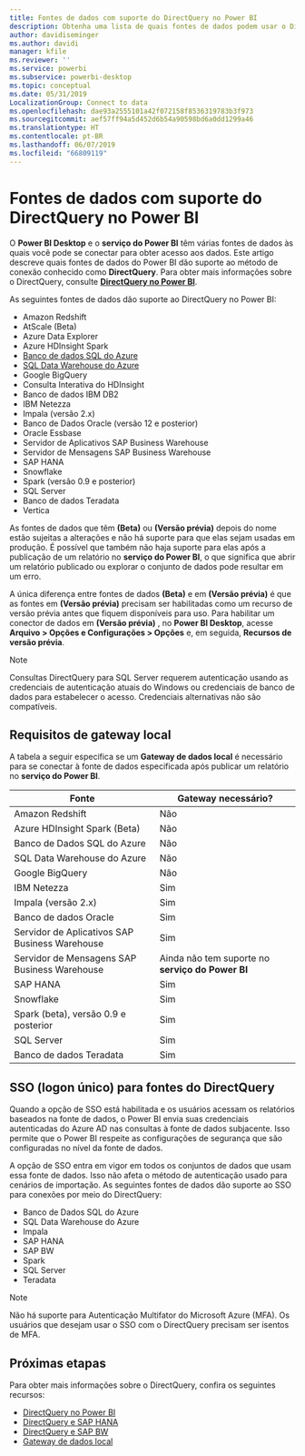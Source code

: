 ```yaml
---
title: Fontes de dados com suporte do DirectQuery no Power BI
description: Obtenha uma lista de quais fontes de dados podem usar o DirectQuery.
author: davidiseminger
ms.author: davidi
manager: kfile
ms.reviewer: ''
ms.service: powerbi
ms.subservice: powerbi-desktop
ms.topic: conceptual
ms.date: 05/31/2019
LocalizationGroup: Connect to data
ms.openlocfilehash: dae93a2555101a42f072158f8536319783b3f973
ms.sourcegitcommit: aef57ff94a5d452d6b54a90598bd6a0dd1299a46
ms.translationtype: HT
ms.contentlocale: pt-BR
ms.lasthandoff: 06/07/2019
ms.locfileid: "66809119"
---
```

# <a name="data-sources-supported-by-directquery-in-power-bi"></a>Fontes de dados com suporte do DirectQuery no Power BI

O **Power BI Desktop** e o **serviço do Power BI** têm várias fontes de dados às quais você pode se conectar para obter acesso aos dados. Este artigo descreve quais fontes de dados do Power BI dão suporte ao método de conexão conhecido como **DirectQuery**. Para obter mais informações sobre o DirectQuery, consulte [**DirectQuery no Power BI**](desktop-directquery-about.md).

As seguintes fontes de dados dão suporte ao DirectQuery no Power BI:

* Amazon Redshift
* AtScale (Beta)
* Azure Data Explorer
* Azure HDInsight Spark
* [Banco de dados SQL do Azure](service-azure-sql-database-with-direct-connect.md)
* [SQL Data Warehouse do Azure](service-azure-sql-data-warehouse-with-direct-connect.md)
* Google BigQuery
* Consulta Interativa do HDInsight
* Banco de dados IBM DB2
* IBM Netezza
* Impala (versão 2.x)
* Banco de Dados Oracle (versão 12 e posterior)
* Oracle Essbase
* Servidor de Aplicativos SAP Business Warehouse
* Servidor de Mensagens SAP Business Warehouse
* SAP HANA
* Snowflake
* Spark (versão 0.9 e posterior)
* SQL Server
* Banco de dados Teradata
* Vertica

As fontes de dados que têm **(Beta)** ou **(Versão prévia)** depois do nome estão sujeitas a alterações e não há suporte para que elas sejam usadas em produção. É possível que também não haja suporte para elas após a publicação de um relatório no **serviço do Power BI**, o que significa que abrir um relatório publicado ou explorar o conjunto de dados pode resultar em um erro.

A única diferença entre fontes de dados **(Beta)** e em **(Versão prévia)** é que as fontes em **(Versão prévia)** precisam ser habilitadas como um recurso de versão prévia antes que fiquem disponíveis para uso. Para habilitar um conector de dados em **(Versão prévia)** , no **Power BI Desktop**, acesse **Arquivo > Opções e Configurações > Opções** e, em seguida, **Recursos de versão prévia**.

> [!NOTE]
> Consultas DirectQuery para SQL Server requerem autenticação usando as credenciais de autenticação atuais do Windows ou credenciais de banco de dados para estabelecer o acesso. Credenciais alternativas não são compatíveis.
>

## <a name="on-premises-gateway-requirements"></a>Requisitos de gateway local
A tabela a seguir especifica se um **Gateway de dados local** é necessário para se conectar à fonte de dados especificada após publicar um relatório no **serviço do Power BI**.

| Fonte | Gateway necessário? |
| --- | --- |
| Amazon Redshift |Não |
| Azure HDInsight Spark (Beta) |Não |
| Banco de Dados SQL do Azure |Não |
| SQL Data Warehouse do Azure |Não |
| Google BigQuery |Não |
| IBM Netezza |Sim |
| Impala (versão 2.x) |Sim |
| Banco de dados Oracle |Sim |
| Servidor de Aplicativos SAP Business Warehouse |Sim |
| Servidor de Mensagens SAP Business Warehouse |Ainda não tem suporte no **serviço do Power BI** |
| SAP HANA |Sim |
| Snowflake |Sim |
| Spark (beta), versão 0.9 e posterior |Sim |
| SQL Server |Sim |
| Banco de dados Teradata |Sim |

## <a name="single-sign-on-sso-for-directquery-sources"></a>SSO (logon único) para fontes do DirectQuery

Quando a opção de SSO está habilitada e os usuários acessam os relatórios baseados na fonte de dados, o Power BI envia suas credenciais autenticadas do Azure AD nas consultas à fonte de dados subjacente. Isso permite que o Power BI respeite as configurações de segurança que são configuradas no nível da fonte de dados.

A opção de SSO entra em vigor em todos os conjuntos de dados que usam essa fonte de dados. Isso não afeta o método de autenticação usado para cenários de importação. As seguintes fontes de dados dão suporte ao SSO para conexões por meio do DirectQuery:

- Banco de Dados SQL do Azure
- SQL Data Warehouse do Azure
- Impala
- SAP HANA
- SAP BW
- Spark
- SQL Server
- Teradata

> [!Note]
> Não há suporte para Autenticação Multifator do Microsoft Azure (MFA). Os usuários que desejam usar o SSO com o DirectQuery precisam ser isentos de MFA.

## <a name="next-steps"></a>Próximas etapas
Para obter mais informações sobre o DirectQuery, confira os seguintes recursos:

* [DirectQuery no Power BI](desktop-directquery-about.md)
* [DirectQuery e SAP HANA](desktop-directquery-sap-hana.md)
* [DirectQuery e SAP BW](desktop-directquery-sap-bw.md)
* [Gateway de dados local](service-gateway-onprem.md)

